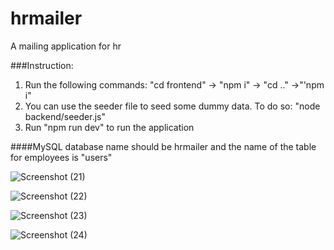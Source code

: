 # hrmailer
A mailing application for hr

###Instruction:
1. Run the following commands:  "cd frontend" -> "npm i" -> "cd .." ->"'npm i"
2. You can use the seeder file to seed some dummy data. To do so: "node backend/seeder.js"
3. Run "npm run dev" to run the application

####MySQL database name should be hrmailer and the name of the table for employees is "users"

![Screenshot (21)](https://user-images.githubusercontent.com/77497219/130805241-72d3aba9-aca1-42c5-a25f-0b803a15938b.png)

![Screenshot (22)](https://user-images.githubusercontent.com/77497219/130805296-80b71ed8-1797-45b9-a9da-3f5fa95dc585.png)

![Screenshot (23)](https://user-images.githubusercontent.com/77497219/130805381-9593dfca-fe30-44a2-beba-f84d2e8e2aa2.png)

![Screenshot (24)](https://user-images.githubusercontent.com/77497219/130805414-b1d261dc-a1ec-440e-b92c-3aba9bfe2d66.png)

